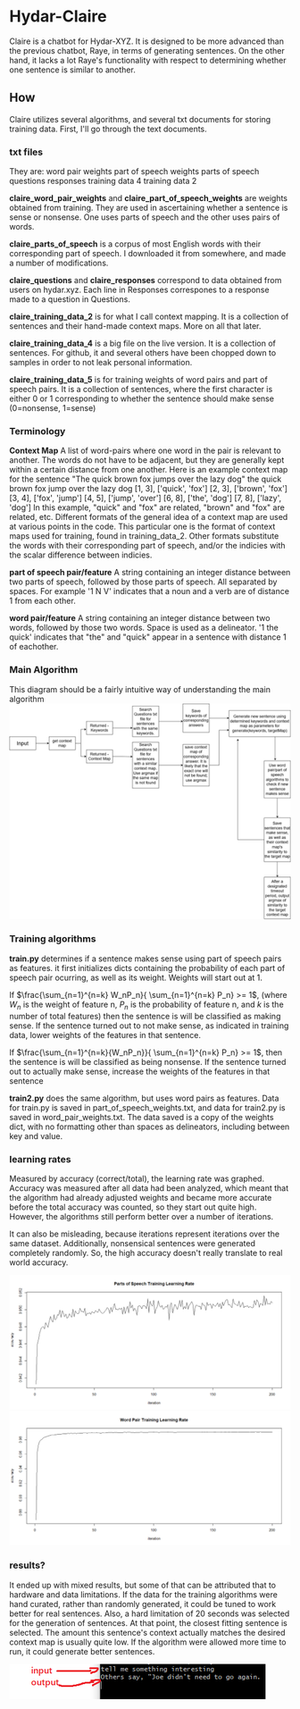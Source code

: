 # Hydar-Claire
Claire is a chatbot for Hydar-XYZ. It is designed to be more advanced than the previous chatbot, Raye, in terms of generating sentences. On the other hand, it lacks a lot Raye's functionality with respect to determining whether one sentence is similar to another.

## How
Claire utilizes several algorithms, and several txt documents for storing training data. First, I'll go through the text documents.

### txt files
They are:
  word pair weights
  part of speech weights
  parts of speech
  questions
  responses
  training data 4
  training data 2

**claire_word_pair_weights** and **claire_part_of_speech_weights** are weights obtained from training. They are used in ascertaining whether a sentence is sense or nonsense. One uses parts of speech and the other uses pairs of words.

**claire_parts_of_speech** is a corpus of most English words with their corresponding part of speech. I downloaded it from somewhere, and made a number of modifications.

**claire_questions** and **claire_responses** correspond to data obtained from users on hydar.xyz. Each line in Responses correspones to a response made to a question in Questions.

**claire_training_data_2** is for what I call context mapping. It is a collection of sentences and their hand-made context maps. More on all that later.

**claire_training_data_4** is a big file on the live version. It is a collection of sentences. For github, it and several others have been chopped down to samples in order to not leak personal information.

**claire_training_data_5** is for training weights of word pairs and part of speech pairs. It is a collection of sentences, where the first character is either 0 or 1 corresponding to whether the sentence should make sense (0=nonsense, 1=sense)

### Terminology
**Context Map**
A list of word-pairs where one word in the pair is relevant to another. The words do not have to be adjacent, but they are generally kept within a certain distance from one another.
Here is an example context map for the sentence "The quick brown fox jumps over the lazy dog"
the quick brown fox jump over the lazy dog
[1, 3], ['quick', 'fox']
[2, 3], ['brown', 'fox']
[3, 4], ['fox', 'jump']
[4, 5], ['jump', 'over']
[6, 8], ['the', 'dog']
[7, 8], ['lazy', 'dog']
In this example, "quick" and "fox" are related, "brown" and "fox" are related, etc.
Different formats of the general idea of a context map are used at various points in the code. This particular one is the format of context maps used for training, found in training_data_2.
Other formats substitute the words with their corresponding part of speech, and/or the indicies with the scalar difference between indicies.

**part of speech pair/feature**
A string containing an integer distance between two parts of speech, followed by those parts of speech. All separated by spaces.
For example
'1 N V' indicates that a noun and a verb are of distance 1 from each other.

**word pair/feature**
A string containing an integer distance between two words, followed by those two words. Space is used as a delineator.
'1 the quick' indicates that "the" and "quick" appear in a sentence with distance 1 of eachother.

### Main Algorithm
This diagram should be a fairly intuitive way of understanding the main algorithm
![](claire_main_algo.png)

### Training algorithms
**train.py** determines if a sentence makes sense using part of speech pairs as features. 
it first initializes dicts containing the probability of each part of speech pair ocurring, as well as its weight. Weights will start out at 1.

If $\frac{\sum_{n=1}^{n=k} W_nP_n}{ \sum_{n=1}^{n=k} P_n} >= 1$, (where $W_n$ is the weight of feature n, $P_n$ is the probability of feature n, and $k$ is the number of total features) then the sentence is will be classified as making sense.
If the sentence turned out to not make sense, as indicated in training data, lower weights of the features in that sentence.

If $\frac{\sum_{n=1}^{n=k}{W_nP_n}}{ \sum_{n=1}^{n=k} P_n} >= 1$, then the sentence is will be classified as being nonsense.
If the sentence turned out to actually make sense, increase the weights of the features in that sentence

**train2.py** does the same algorithm, but uses word pairs as features.
Data for train.py is saved in part_of_speech_weights.txt, and data for train2.py is saved in word_pair_weights.txt. The data saved is a copy of the weights dict, with no formatting other than spaces as delineators, including between key and value.

### learning rates
Measured by accuracy (correct/total), the learning rate was graphed.
Accuracy was measured after all data had been analyzed, which meant that the algorithm had already adjusted weights and became more accurate before the total accuracy was counted, so they start out quite high. However, the algorithms still perform better over a number of iterations.

It can also be misleading, because iterations represent iterations over the same dataset. Additionally, nonsensical sentences were generated completely randomly. So, the high accuracy doesn't really translate to real world accuracy.

![](learning_rate_parts_of_speech_algo.png)
![](learning_rate_word_pair_algo.png)

### results?
It ended up with mixed results, but some of that can be attributed that to hardware and data limitations.
If the data for the training algorithms were hand curated, rather than randomly generated, it could be tuned to work better for real sentences.
Also, a hard limitation of 20 seconds was selected for the generation of sentences. At that point, the closest fitting sentence is selected. The amount this sentence's context actually matches the desired context map is usually quite low. If the algorithm were allowed more time to run, it could generate better sentences.

![](claire_example.png)
